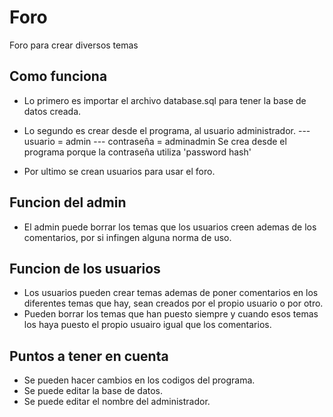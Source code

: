 # Foro
Foro para crear diversos temas


## Como funciona
- Lo primero es importar el archivo database.sql para tener la base de datos creada.
  
- Lo segundo es crear desde el programa, al usuario administrador.
--- usuario = admin
--- contraseña = adminadmin
Se crea desde el programa porque la contraseña utiliza 'password hash'

- Por ultimo se crean usuarios para usar el foro.


## Funcion del admin
- El admin puede borrar los temas que los usuarios creen ademas de los comentarios, por si infingen alguna norma de uso.


## Funcion de los usuarios
- Los usuarios pueden crear temas ademas de poner comentarios en los diferentes temas que hay, sean creados por el propio usuario o por otro.
- Pueden borrar los temas que han puesto siempre y cuando esos temas los haya puesto el propio usuairo igual que los comentarios.


## Puntos a tener en cuenta
- Se pueden hacer cambios en los codigos del programa.
- Se puede editar la base de datos.
- Se puede editar el nombre del administrador.
